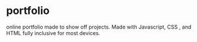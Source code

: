 # portfolio
online portfolio made to show off projects. 
Made with Javascript, CSS , and HTML 
fully inclusive for most devices. 
